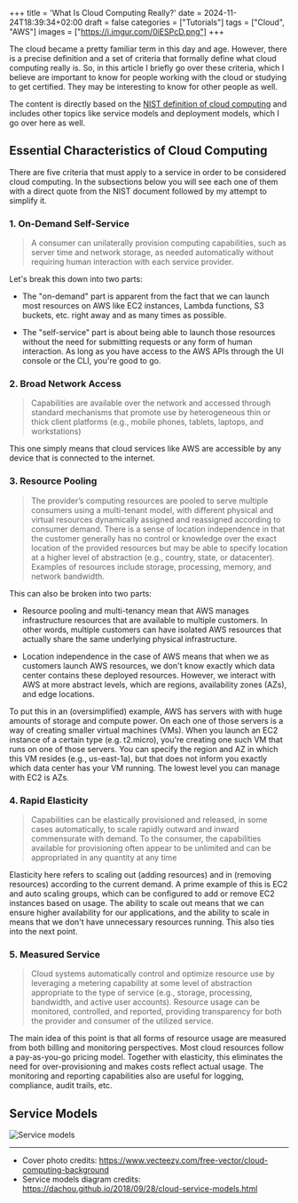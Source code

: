 +++
title = 'What Is Cloud Computing Really?'
date = 2024-11-24T18:39:34+02:00
draft = false
categories = ["Tutorials"]
tags = ["Cloud", "AWS"]
images = ["https://i.imgur.com/0iESPcD.png"]
+++

The cloud became a pretty familiar term in this day and age. However, there is
a precise definition and a set of criteria that formally define what cloud
computing really is. So, in this article I briefly go over these criteria,
which I believe are important to know for people working with the cloud or
studying to get certified. They may be interesting to know for other people as
well.

The content is directly based on the [NIST definition of cloud
computing](https://nvlpubs.nist.gov/nistpubs/Legacy/SP/nistspecialpublication800-145.pdf)
and includes other topics like service models and deployment models, which I go
over here as well.

## Essential Characteristics of Cloud Computing

There are five criteria that must apply to a service in order to be considered
cloud computing. In the subsections below you will see each one of them with a
direct quote from the NIST document followed by my attempt to simplify it.

### 1. On-Demand Self-Service

> A consumer can unilaterally provision computing capabilities, such as server
> time and network storage, as needed automatically without requiring human
> interaction with each service provider.

Let's break this down into two parts:

- The "on-demand" part is apparent from the fact that we can launch most
resources on AWS like EC2 instances, Lambda functions, S3 buckets, etc. right
away and as many times as possible.

- The "self-service" part is about being able to launch those resources without
the need for submitting requests or any form of human interaction. As long as
you have access to the AWS APIs through the UI console or the CLI, you're good
to go.

### 2. Broad Network Access

> Capabilities are available over the network and accessed through standard
> mechanisms that promote use by heterogeneous thin or thick client platforms
> (e.g., mobile phones, tablets, laptops, and workstations)

This one simply means that cloud services like AWS are accessible by any device
that is connected to the internet.

### 3. Resource Pooling

> The provider’s computing resources are pooled to serve multiple consumers
> using a multi-tenant model, with different physical and virtual resources
> dynamically assigned and reassigned according to consumer demand. There is a
> sense of location independence in that the customer generally has no control
> or knowledge over the exact location of the provided resources but may be
> able to specify location at a higher level of abstraction (e.g., country,
> state, or datacenter). Examples of resources include storage, processing,
> memory, and network bandwidth.

This can also be broken into two parts:

- Resource pooling and multi-tenancy mean that AWS manages infrastructure
resources that are available to multiple customers. In other words, multiple
customers can have isolated AWS resources that actually share the same
underlying physical infrastructure.

- Location independence in the case of AWS means that when we as customers
launch AWS resources, we don't know exactly which data center contains these
deployed resources. However, we interact with AWS at more abstract levels,
which are regions, availability zones (AZs), and edge locations.

To put this in an (oversimplified) example, AWS has servers with with huge
amounts of storage and compute power. On each one of those servers is a way of
creating smaller virtual machines (VMs). When you launch an EC2 instance of a
certain type (e.g. t2.micro), you're creating one such VM that runs on one of
those servers. You can specify the region and AZ in which this VM resides
(e.g., us-east-1a), but that does not inform you exactly which data center has
your VM running. The lowest level you can manage with EC2 is AZs.

### 4. Rapid Elasticity

> Capabilities can be elastically provisioned and released, in some cases
> automatically, to scale rapidly outward and inward commensurate with demand.
> To the consumer, the capabilities available for provisioning often appear to
> be unlimited and can be appropriated in any quantity at any time

Elasticity here refers to scaling out (adding resources) and in (removing
resources) according to the current demand. A prime example of this is EC2 and
auto scaling groups, which can be configured to add or remove EC2 instances
based on usage. The ability to scale out means that we can ensure higher
availability for our applications, and the ability to scale in means that we
don't have unnecessary resources running. This also ties into the next point.

### 5. Measured Service

> Cloud systems automatically control and optimize resource use by leveraging a
> metering capability at some level of abstraction appropriate to the type of
> service (e.g., storage, processing, bandwidth, and active user accounts).
> Resource usage can be monitored, controlled, and reported, providing
> transparency for both the provider and consumer of the utilized service.

The main idea of this point is that all forms of resource usage are measured
from both billing and monitoring perspectives. Most cloud resources follow a
pay-as-you-go pricing model. Together with elasticity, this eliminates the need
for over-provisioning and makes costs reflect actual usage. The monitoring and
reporting capabilities also are useful for logging, compliance, audit trails,
etc.

## Service Models



![Service models](https://dachou.github.io/assets/20180928-cloud-service-models-20100115.png)

* * *

- Cover photo credits:
https://www.vecteezy.com/free-vector/cloud-computing-background
- Service models diagram credits:
https://dachou.github.io/2018/09/28/cloud-service-models.html
